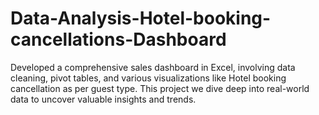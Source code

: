 # Data-Analysis-Hotel-booking-cancellations-Dashboard
Developed a comprehensive sales dashboard in Excel, involving data cleaning, pivot tables, and various visualizations like Hotel booking cancellation as per guest type. This project we dive deep into real-world data to uncover valuable insights and trends. 
